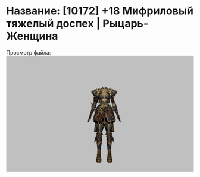 # Название: [10172] +18 Мифриловый тяжелый доспех | Рыцарь-Женщина

Просмотр файла:
![p010021.png](p010021.png)